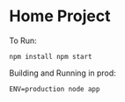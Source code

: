 # Home Project


To Run:

`npm install
npm start`


Building and Running in prod:

`ENV=production node app`